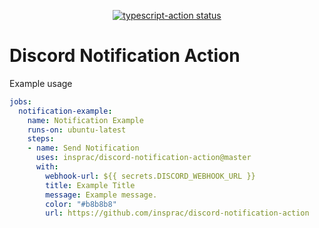 <p align="center">
  <a href="https://github.com/actions/insprac/discord-notification-action"><img alt="typescript-action status" src="https://github.com/actions/typescript-action/workflows/build-test/badge.svg"></a>
</p>

# Discord Notification Action

Example usage

```yaml
jobs:
  notification-example:
    name: Notification Example
    runs-on: ubuntu-latest
    steps:
    - name: Send Notification
      uses: insprac/discord-notification-action@master
      with:
        webhook-url: ${{ secrets.DISCORD_WEBHOOK_URL }}
        title: Example Title
        message: Example message.
        color: "#b8b8b8"
        url: https://github.com/insprac/discord-notification-action
```
